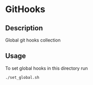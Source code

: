 # GitHooks

## Description
Global git hooks collection


## Usage

To set global hooks in this directory run
```bash
./set_global.sh
```